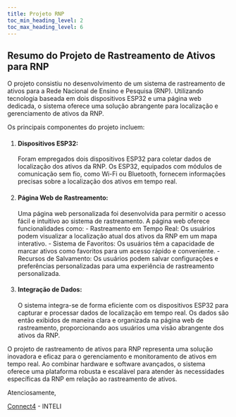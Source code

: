 ```yaml
---
title: Projeto RNP
toc_min_heading_level: 2
toc_max_heading_level: 6
---
```



## Resumo do Projeto de Rastreamento de Ativos para RNP

O projeto consistiu no desenvolvimento de um sistema de rastreamento de ativos para a Rede Nacional de Ensino e Pesquisa (RNP). Utilizando tecnologia baseada em dois dispositivos ESP32 e uma página web dedicada, o sistema oferece uma solução abrangente para localização e gerenciamento de ativos da RNP.

Os principais componentes do projeto incluem:

1. #### Dispositivos ESP32:
     Foram empregados dois dispositivos ESP32 para coletar dados de localização dos ativos da RNP. Os ESP32, equipados com módulos de comunicação sem fio, como Wi-Fi ou Bluetooth, fornecem informações precisas sobre a localização dos ativos em tempo real.

2. #### Página Web de Rastreamento:
    Uma página web personalizada foi desenvolvida para permitir o acesso fácil e intuitivo ao sistema de rastreamento. A página web oferece funcionalidades como:
        - Rastreamento em Tempo Real: Os usuários podem visualizar a localização atual dos ativos da RNP em um mapa interativo.
        - Sistema de Favoritos: Os usuários têm a capacidade de marcar ativos como favoritos para um acesso rápido e conveniente.
        - Recursos de Salvamento: Os usuários podem salvar configurações e preferências personalizadas para uma experiência de rastreamento personalizada.

3. #### Integração de Dados:
    O sistema integra-se de forma eficiente com os dispositivos ESP32 para capturar e processar dados de localização em tempo real. Os dados são então exibidos de maneira clara e organizada na página web de rastreamento, proporcionando aos usuários uma visão abrangente dos ativos da RNP.

O projeto de rastreamento de ativos para RNP representa uma solução inovadora e eficaz para o gerenciamento e monitoramento de ativos em tempo real. Ao combinar hardware e software avançados, o sistema oferece uma plataforma robusta e escalável para atender às necessidades específicas da RNP em relação ao rastreamento de ativos.

Atenciosamente,

[Connect4](https://github.com/2023M4T8Inteli/grupo4/tree/main) - INTELI